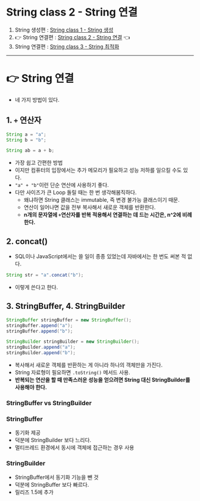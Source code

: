 # String class 2 - String 연결
1. String 생성편 : [String class 1 - String 생성]([20210715]_string_class_1_creation.md)
2. 👉 String 연결편 : [String class 2 - String 연결]([20210716]_string_class_2_concatenation.md) 👈
3. String 연결편 : [String class 3 - String 최적화]([20210717]_string_class_3_optimization.md)

---

# 👉 String 연결
- 네 가지 방법이 있다.

## 1. `+` 연산자
```java
String a = "a";
String b = "b";

String ab = a + b;
```
- 가장 쉽고 간편한 방법
- 이지만 컴퓨터의 입장에서는 추가 메모리가 필요하고 성능 저하를 일으킬 수도 있다.
- `"a" + "b"`이런 단순 연산에 사용하기 좋다.
- 다만 사이즈가 큰 Loop 돌릴 때는 한 번 생각해봄직하다.
  - 왜냐하면 String 클래스는 immutable, 즉 변경 불가능 클래스이기 때문.
  - 연산이 일어나면 값을 전부 복사해서 새로운 객체를 반환한다.
  - **n개의 문자열에 `+`연산자를 반복 적용해서 연결하는 데 드는 시간은, n^2에 비례한다.**

## 2. concat()
- SQL이나 JavaScript에서는 쓸 일이 종종 있었는데 자바에서는 한 번도 써본 적 없다.
```java
String str = "a".concat("b");
```
- 이렇게 쓴다고 한다.

## 3. StringBuffer, 4. StringBuilder
```java
StringBuffer stringBuffer = new StringBuffer();
stringBuffer.append("a");
stringBuffer.append("b");
```
```java
StringBuilder stringBuilder = new StringBuilder();
stringBuilder.append("a");
stringBuilder.append("b");
```
- 복사해서 새로운 객체를 반환하는 게 아니라 하나의 객체만을 가진다.
- String 자료형이 필요하면 `.toString()` 메서드 사용.
- **반복되는 연산을 할 때 만족스러운 성능을 얻으려면 String 대신 StringBuilder를 사용해야 한다.**

### StringBuffer vs StringBuilder
### StringBuffer 
  - 동기화 제공
  - 덕분에 StringBuilder 보다 느리다.
  - 멀티쓰레드 환경에서 동시에 객체에 접근하는 경우 사용
### StringBuilder
  - StringBuffer에서 동기화 기능을 뺀 것
  - 덕분에 StringBuffer 보다 빠르다.
  - 릴리즈 1.5에 추가
